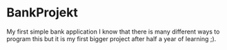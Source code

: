 # BankProjekt
My first simple bank application 
I know that there is many different ways to program this
but it is my first bigger project after half a year of learning ;).
